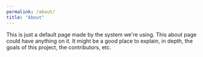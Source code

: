 ```yaml
---
permalink: /about/
title: "About"
---
```


This is just a default page made by the system we're using. This about page could have anything on it. It might be a good place to explain, in depth, the goals of this project, the contributors, etc.